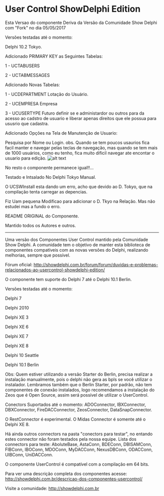 # User Control ShowDelphi Edition

Esta Versao do componente Deriva da Versão da Comunidade Show Delphi com "Fork" no dia 05/05/2017

Versões testadas até o momento:

Delphi 10.2 Tokyo.
  

Adicionado PRIMARY KEY as Seguintes Tabelas:

   1 - UCTABUSERS
   
   2 - UCTABMESSAGES
   
   
Adicionado Novas Tabelas:

   1 - UCDEPARTMENT     Lotação do Usuário.
   
   2 - UCEMPRESA        Empresa     
   
   
   3 - UCUSERTYPE       Futuro definir se e administardor ou outros para da acesso ao cadstro de usuario e
						liberar apenas direitos que ele possua para ususrio que cadastra.
						
						
Adicionado Opções na Tela de Manutenção de Usuario:

Pesquisa por Nome ou Login.
 obs. Quando se tem poucos usaurios fica facil manter e navegar pelas teclas de navegação, mas quando se tem mais de 1000 usuários,  como eu tenho, fica muito dificil navegar ate encontar o usuario para edição.
 ![alt text](https://github.com/maurilima/usercontrol-sd/blob/master/TelaCadastro.PNG)
 
 
 No resto o componente permanece igual!!...
 
 
Testado e Intsalado No Delphi Tokyo Manual.

O UCSWInstall esta dando um erro, acho que devido ao D. Tokyo, que na compilação tenta carregar as depencias.

Fiz Uam pequena Modificao para adicionar o D. Tkyo na Relação. Mas não estudei mas a fundo o erro.
   

README ORIGINAL do Componente.

Mantido todos os Autores  e outros.
-- --------------------------------------------------------------------------------------------------
Uma versão dos Componentes User Control mantido pela Comunidade Show Delphi.
A comunidade tem o objetivo de manter esta biblioteca de componentes
compatíveis com as novas versões do Delphi, realizando melhorias, sempre 
que possível.

Fórum oficial: http://showdelphi.com.br/forum/forum/duvidas-e-problemas-relacionados-ao-usercontrol-showdelphi-edition/

O componente tem suporte do Delphi 7 até o Delphi 10.1 Berlin.

Versões testadas até o momento:

Delphi 7

Delphi 2010

Delphi XE 3

Delphi XE 6

Delphi XE 7

Delphi XE 8

Delphi 10 Seattle

Delphi 10.1 Berlin

Obs: Quem estiver utilizando a versão Starter do Berlin, precisa realizar a instalação manualmente,
pois o delphi não gera as bpls se você utilizar o instalador.
Lembramos também que o Berlin Starter, por padrão, não tem componentes de conexão instalados, logo
recomendamos a instalação do Zeos que é Open Source, assim será possível de utilizar o UserControl. 

Conectors Suportados até o momento:
ADOConnector, IBXConnector, DBXConnector, FireDACConnector, ZeosConnector, DataSnapConnector.

O RestConnector é experimental.
O Midas Connector é somente até o Delphi XE 8.

Há ainda outros connectors na pasta "conectors para testar", no entando estes connector não foram
testados pela nossa equipe.
Lista dos connectors para teste:
AboluteBase, AstaConn, BDEConn, DBISAMConn, FIBConn, IBOConn, MDOConn, MyDACConn,
NexusDBConn, ODACConn, UIBConn, UniDACConn.

O componente UserControl é compatível com a compilação em 64 bits.

Para ver uma descrição completa dos componentes acesse: http://showdelphi.com.br/descricao-dos-componentes-usercontrol/

Visite a comunidade: http://showdelphi.com.br




